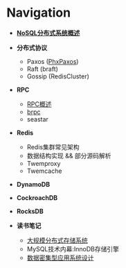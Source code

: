 # Navigation

*  **[NoSQL分布式系统概述](https://github.com/joeylichang/joeylichang.github.io/blob/master/src/nosql_desigin/nosql_distributed_systems_desgin.md)**

* **分布式协议**
	* Paxos ([PhxPaxos](https://blog.csdn.net/weixin_41713182/article/details/88147487))
	* Raft (braft)
	* Gossip (RedisCluster)
* **RPC**
	* [RPC概述](https://github.com/joeylichang/joeylichang.github.io/blob/master/src/rpc/overview.md)
	* [brpc](https://github.com/joeylichang/joeylichang.github.io/blob/master/src/rpc/brpc/overview.md)
	* seastar
* **Redis**
	* Redis集群常见架构
	* 数据结构实现 && 部分源码解析
	* Twemproxy
	* Twemcache
* **DynamoDB**
* **CockroachDB**
* **RocksDB**
* **读书笔记**
	* [大规模分布式存储系统](https://github.com/joeylichang/joeylichang.github.io/blob/master/src/read_node/distributed_system_design/navigation.md)
	* MySQL技术内幕:InnoDB存储引擎
	* [数据密集型应用系统设计](https://github.com/joeylichang/joeylichang.github.io/blob/master/src/read_node/data_intensive_sys_desgin/navigatiom.md)
